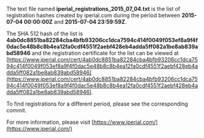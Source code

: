 The text file named **iperial_registrations_2015_07_04.txt** is the list of registration hashes created by iperial.com during the period between **2015-07-04 00:00:00Z** and **2015-07-04 23:59:59Z**.

The SHA 512 hash of the list is **4ab0dc8851ba82284cba4bfb93206cc1dca7594c414f0049f053ef8a9f4f0dac5e48b8c8b4ea12fa0cdf4551f2aebf428eb4adda5ff082a1be8ab839abd58946** and the registration certificate for the list can be viewed at [https://www.iperial.com/cert/4ab0dc8851ba82284cba4bfb93206cc1dca7594c414f0049f053ef8a9f4f0dac5e48b8c8b4ea12fa0cdf4551f2aebf428eb4adda5ff082a1be8ab839abd58946](https://www.iperial.com/cert/4ab0dc8851ba82284cba4bfb93206cc1dca7594c414f0049f053ef8a9f4f0dac5e48b8c8b4ea12fa0cdf4551f2aebf428eb4adda5ff082a1be8ab839abd58946).

To find registrations for a different period, please see the corresponding commit.

For more information, please visit [https://www.iperial.com/](https://www.iperial.com/)
